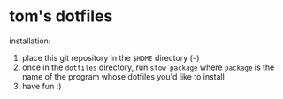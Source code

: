 # tom's dotfiles

installation:

1.  place this git repository in the `$HOME` directory (`~`)
2.  once in the `dotfiles` directory, run `stow package` where `package` is the name of the program whose dotfiles you'd like to install
3.  have fun :)
